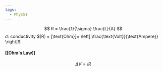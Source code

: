 ```yaml
---
tags:
  - Phys51
---
```

$$
R = \frac{1}{\sigma} \frac{L}{A} 
$$
$\sigma:$ conductivity
$[R] = [\text{Ohm}]= \left[ \frac{\text{Volt}}{\text{Ampere}} \right]$
#### [[Ohm's Law]]
$$
\Delta V = iR
$$






